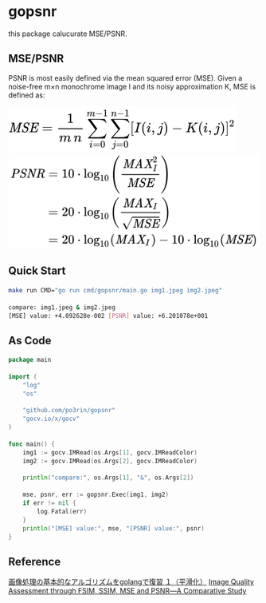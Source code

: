 # gopsnr

this package calucurate MSE/PSNR.

## MSE/PSNR

PSNR is most easily defined via the mean squared error (MSE). Given a noise-free m×n monochrome image I and its noisy approximation K, MSE is defined as:

<img src="./static/3a34719b4f391dba26b3e8e4460b7595d62eece4.svg"></img>
<img src="./static/fc22801ed1232ff1231c4156b589de5c32063a8a.svg"></img>

## Quick Start

```bash
make run CMD="go run cmd/gopsnr/main.go img1.jpeg img2.jpeg"

compare: img1.jpeg & img2.jpeg
[MSE] value: +4.092628e-002 [PSNR] value: +6.201078e+001
```

## As Code

```go
package main

import (
	"log"
	"os"

	"github.com/po3rin/gopsnr"
	"gocv.io/x/gocv"
)

func main() {
	img1 := gocv.IMRead(os.Args[1], gocv.IMReadColor)
	img2 := gocv.IMRead(os.Args[2], gocv.IMReadColor)

	println("compare:", os.Args[1], "&", os.Args[2])

	mse, psnr, err := gopsnr.Exec(img1, img2)
	if err != nil {
		log.Fatal(err)
	}
    println("[MSE] value:", mse, "[PSNR] value:", psnr)
}
```

## Reference
[画像処理の基本的なアルゴリズムをgolangで復習 １（平滑化）](https://qiita.com/ikeponsu/items/ccc346e08335a29a55e7#%E3%82%BD%E3%83%BC%E3%82%B9%E3%82%B3%E3%83%BC%E3%83%89-1)
[Image Quality Assessment through FSIM, SSIM, MSE and PSNR―A Comparative Study](https://file.scirp.org/Html/2-1730990_90911.htm)
